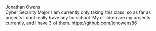 Jonathan Owens      
Cyber Security Major
I am currently only taking this class, so as far as projects I dont really have any for school. My children are my projects currently, and I have 3 of them. 
https://github.com/jonowens86